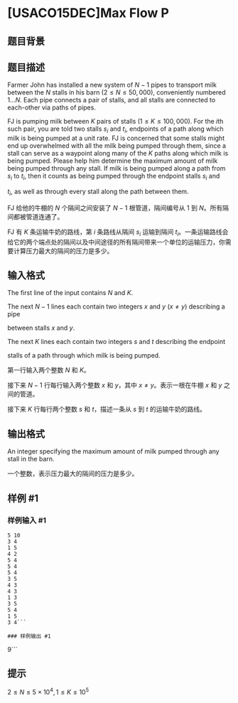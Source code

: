 # [USACO15DEC]Max Flow P

## 题目背景



## 题目描述

Farmer John has installed a new system of $N-1$ pipes to transport milk between the $N$ stalls in his barn ($2 \leq N \leq 50,000$), conveniently numbered $1 \ldots N$.  Each pipe connects a pair of stalls,  and all stalls are connected to each-other via paths of pipes.


FJ is pumping milk between $K$ pairs of stalls ($1 \leq K \leq 100,000$).  For the $i$th such pair,  you are told two stalls $s_i$ and $t_i$, endpoints of a path along which milk is being pumped at a unit rate.  FJ is concerned that some stalls might end up overwhelmed with all the milk being pumped through them, since a stall can serve as a waypoint along many of the $K$ paths along which milk is being pumped.  Please help him determine the maximum amount of milk being pumped through any stall.  If milk is being pumped along a path from $s_i$ to $t_i$, then it counts as being pumped through the endpoint stalls $s_i$ and

$t_i$, as well as through every stall along the path between them.


FJ 给他的牛棚的 $N$ 个隔间之间安装了 $N-1$ 根管道，隔间编号从 $1$ 到 $N$。所有隔间都被管道连通了。

FJ 有 $K$ 条运输牛奶的路线，第 $i$ 条路线从隔间 $s_i$ 运输到隔间 $t_i$。一条运输路线会给它的两个端点处的隔间以及中间途径的所有隔间带来一个单位的运输压力，你需要计算压力最大的隔间的压力是多少。

## 输入格式

The first line of the input contains $N$ and $K$.


The next $N-1$ lines each contain two integers $x$ and $y$ ($x \ne y$) describing a pipe

between stalls $x$ and $y$.


The next $K$ lines each contain two integers $s$ and $t$ describing the endpoint

stalls of a path through  which milk is being pumped.

第一行输入两个整数 $N$ 和 $K$。

接下来 $N-1$ 行每行输入两个整数 $x$ 和 $y$，其中 $x \ne y$。表示一根在牛棚 $x$ 和 $y$ 之间的管道。

接下来 $K$ 行每行两个整数 $s$ 和 $t$，描述一条从 $s$ 到 $t$ 的运输牛奶的路线。


## 输出格式

An integer specifying the maximum amount of milk pumped through any stall in the barn.

一个整数，表示压力最大的隔间的压力是多少。

## 样例 #1

### 样例输入 #1
```
5 10
3 4
1 5
4 2
5 4
5 4
5 4
3 5
4 3
4 3
1 3
3 5
5 4
1 5
3 4```

### 样例输出 #1

```
9```

## 提示

$2 \le N \le 5 \times 10^4,1 \le K \le 10^5$
